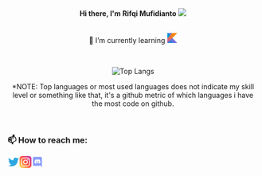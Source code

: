 <div align="center">
<b>Hi there, I'm Rifqi Mufidianto</b>
<img src="https://raw.githubusercontent.com/iampavangandhi/iampavangandhi/master/gifs/Hi.gif" width="30px"></h2>

<br />
<br />

🌱 I’m currently learning 
<code><img height="20" src="https://raw.githubusercontent.com/github/explore/80688e429a7d4ef2fca1e82350fe8e3517d3494d/topics/kotlin/kotlin.png"></code>

<br />

![Top Langs](https://github-readme-stats.vercel.app/api/top-langs/?username=Mufiidz&layout=compact&theme=dark)

*NOTE: Top languages or most used languages does not indicate my skill level or something like that, it's a github metric of which languages i have the most code on github.

<br />
</div>

### 📫 How to reach me:

<a href="https://twitter.com/mufiiidz">
  <img align="left" alt="Mufidz | Twitter" width="24px" src="assets/twitter.svg" />
</a>
<a href="https://instagram.com/mufiidz">
  <img align="left" alt="Mufidz | Instagram" width="24px" src="assets/instagram.svg" />
</a>
<a href="https://discordapp.com/users/492185855167954945">
  <img align="left" alt="Mufidz Discord" width="24px" src="assets/discord.svg" />
</a>
